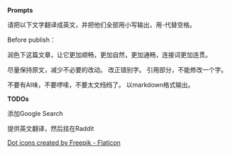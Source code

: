 **Prompts**

请把以下文字翻译成英文，并把他们全部用小写输出，用-代替空格。



Before publish：

润色下这篇文章，让它更加顺畅，更加自然，更加通畅，连接词更加连贯。

尽量保持原文，减少不必要的改动。
改正错别字。
引用部分，不能修改一个字。

不要有AI味，不要啰嗦，不要太文绉绉了。
以markdown格式输出。

**TODOs**

添加Google Search

提供英文翻译，然后挂在Raddit



<a href="https://www.flaticon.com/free-icons/dot" title="dot icons">Dot icons created by Freepik - Flaticon</a>


